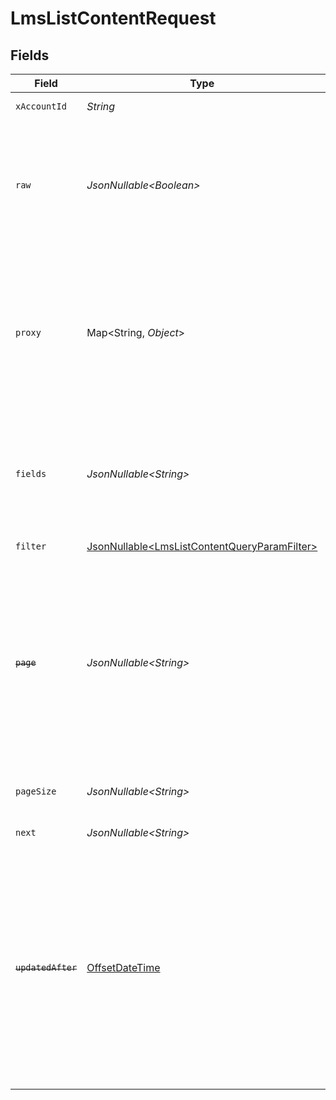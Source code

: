 # LmsListContentRequest


## Fields

| Field                                                                                                                                                                                                                                                                                         | Type                                                                                                                                                                                                                                                                                          | Required                                                                                                                                                                                                                                                                                      | Description                                                                                                                                                                                                                                                                                   | Example                                                                                                                                                                                                                                                                                       |
| --------------------------------------------------------------------------------------------------------------------------------------------------------------------------------------------------------------------------------------------------------------------------------------------- | --------------------------------------------------------------------------------------------------------------------------------------------------------------------------------------------------------------------------------------------------------------------------------------------- | --------------------------------------------------------------------------------------------------------------------------------------------------------------------------------------------------------------------------------------------------------------------------------------------- | --------------------------------------------------------------------------------------------------------------------------------------------------------------------------------------------------------------------------------------------------------------------------------------------- | --------------------------------------------------------------------------------------------------------------------------------------------------------------------------------------------------------------------------------------------------------------------------------------------- |
| `xAccountId`                                                                                                                                                                                                                                                                                  | *String*                                                                                                                                                                                                                                                                                      | :heavy_check_mark:                                                                                                                                                                                                                                                                            | The account identifier                                                                                                                                                                                                                                                                        |                                                                                                                                                                                                                                                                                               |
| `raw`                                                                                                                                                                                                                                                                                         | *JsonNullable\<Boolean>*                                                                                                                                                                                                                                                                      | :heavy_minus_sign:                                                                                                                                                                                                                                                                            | Indicates that the raw request result should be returned in addition to the mapped result (default value is false)                                                                                                                                                                            |                                                                                                                                                                                                                                                                                               |
| `proxy`                                                                                                                                                                                                                                                                                       | Map\<String, *Object*>                                                                                                                                                                                                                                                                        | :heavy_minus_sign:                                                                                                                                                                                                                                                                            | Query parameters that can be used to pass through parameters to the underlying provider request by surrounding them with 'proxy' key                                                                                                                                                          |                                                                                                                                                                                                                                                                                               |
| `fields`                                                                                                                                                                                                                                                                                      | *JsonNullable\<String>*                                                                                                                                                                                                                                                                       | :heavy_minus_sign:                                                                                                                                                                                                                                                                            | The comma separated list of fields that will be returned in the response (if empty, all fields are returned)                                                                                                                                                                                  | id,remote_id,external_reference,course_ids,remote_course_ids,title,description,additional_data,languages,content_url,mobile_launch_content_url,content_type,cover_url,active,duration,order,categories,skills,updated_at,created_at,provider,localizations,tags,authors,unified_custom_fields |
| `filter`                                                                                                                                                                                                                                                                                      | [JsonNullable\<LmsListContentQueryParamFilter>](../../models/operations/LmsListContentQueryParamFilter.md)                                                                                                                                                                                    | :heavy_minus_sign:                                                                                                                                                                                                                                                                            | LMS Courses Filter                                                                                                                                                                                                                                                                            |                                                                                                                                                                                                                                                                                               |
| ~~`page`~~                                                                                                                                                                                                                                                                                    | *JsonNullable\<String>*                                                                                                                                                                                                                                                                       | :heavy_minus_sign:                                                                                                                                                                                                                                                                            | : warning: ** DEPRECATED **: This will be removed in a future release, please migrate away from it as soon as possible.<br/><br/>The page number of the results to fetch                                                                                                                      |                                                                                                                                                                                                                                                                                               |
| `pageSize`                                                                                                                                                                                                                                                                                    | *JsonNullable\<String>*                                                                                                                                                                                                                                                                       | :heavy_minus_sign:                                                                                                                                                                                                                                                                            | The number of results per page (default value is 25)                                                                                                                                                                                                                                          |                                                                                                                                                                                                                                                                                               |
| `next`                                                                                                                                                                                                                                                                                        | *JsonNullable\<String>*                                                                                                                                                                                                                                                                       | :heavy_minus_sign:                                                                                                                                                                                                                                                                            | The unified cursor                                                                                                                                                                                                                                                                            |                                                                                                                                                                                                                                                                                               |
| ~~`updatedAfter`~~                                                                                                                                                                                                                                                                            | [OffsetDateTime](https://docs.oracle.com/javase/8/docs/api/java/time/OffsetDateTime.html)                                                                                                                                                                                                     | :heavy_minus_sign:                                                                                                                                                                                                                                                                            | : warning: ** DEPRECATED **: This will be removed in a future release, please migrate away from it as soon as possible.<br/><br/>Use a string with a date to only select results updated after that given date                                                                                | 2020-01-01T00:00:00.000Z                                                                                                                                                                                                                                                                      |